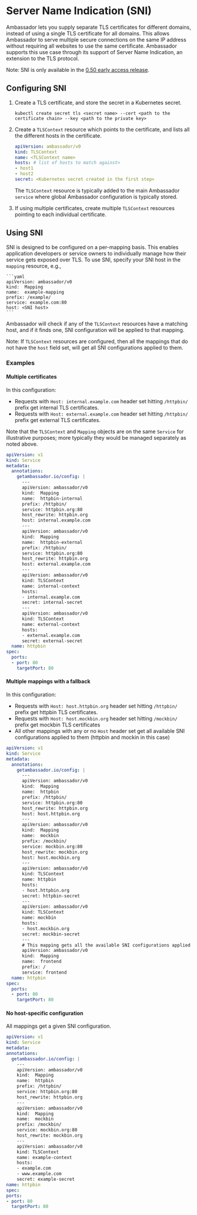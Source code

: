 # Server Name Indication (SNI)

Ambassador lets you supply separate TLS certificates for different domains, instead of using a single TLS certificate for all domains. This allows Ambassador to serve multiple secure connections on the same IP address without requiring all websites to use the same certificate. Ambassador supports this use case through its support of Server Name Indication, an extension to the TLS protocol.

Note: SNI is only available in the [0.50 early access release](early-access.md).

## Configuring SNI

1. Create a TLS certificate, and store the secret in a Kubernetes secret.
    ```console
    kubectl create secret tls <secret name> --cert <path to the certificate chain> --key <path to the private key>
    ```

2. Create a `TLSContext` resource which points to the certificate, and lists all the different hosts in the certificate.
    ```yaml
    apiVersion: ambassador/v0
    kind: TLSContext
    name: <TLSContext name>
    hosts: # list of hosts to match against>
    - host1
    - host2
    secret: <Kubernetes secret created in the first step>
    ```

   The `TLSContext` resource is typically added to the main Ambassador `service` where global Ambassador configuration is typically stored.

3. If using multiple certificates, create multiple `TLSContext` resources pointing to each individual certificate.

## Using SNI

SNI is designed to be configured on a per-mapping basis. This enables application developers or service owners to individually manage how their service gets exposed over TLS. To use SNI, specify your SNI host in the `mapping` resource, e.g.,

    ```yaml
    apiVersion: ambassador/v0
    kind:  Mapping
    name:  example-mapping
    prefix: /example/
    service: example.com:80
    host: <SNI host>
    ```
Ambassador will check if any of the `TLSContext` resources have a matching host, and if it finds one, SNI configuration will be applied to that mapping.

Note: If `TLSContext` resources are configured, then all the mappings that do not have the `host` field set, will get all SNI configurations applied to them.

### Examples

#### Multiple certificates

In this configuration:

* Requests with `Host: internal.example.com` header set hitting `/httpbin/` prefix get internal TLS certificates.
* Requests with `Host: external.example.com` header set hitting `/httpbin/` prefix get external TLS certificates.
    

Note that the `TLSContext` and `Mapping` objects are on the same `Service` for illustrative purposes; more typically they would be managed separately as noted above.
    
```yaml
apiVersion: v1
kind: Service
metadata:
  annotations:
    getambassador.io/config: |
      ---
      apiVersion: ambassador/v0
      kind:  Mapping
      name:  httpbin-internal
      prefix: /httpbin/
      service: httpbin.org:80
      host_rewrite: httpbin.org
      host: internal.example.com
      ---
      apiVersion: ambassador/v0
      kind:  Mapping
      name:  httpbin-external
      prefix: /httpbin/
      service: httpbin.org:80
      host_rewrite: httpbin.org
      host: external.example.com
      ---
      apiVersion: ambassador/v0
      kind: TLSContext
      name: internal-context
      hosts:
      - internal.example.com
      secret: internal-secret
      ---
      apiVersion: ambassador/v0
      kind: TLSContext
      name: external-context
      hosts:
      - external.example.com
      secret: external-secret
  name: httpbin
spec:
  ports:
  - port: 80
    targetPort: 80
```
    

#### Multiple mappings with a fallback

In this configuration:

* Requests with `Host: host.httpbin.org` header set hitting `/httpbin/` prefix get httpbin TLS certificates.
* Requests with `Host: host.mockbin.org` header set hitting `/mockbin/` prefix get mockbin TLS certificates
* All other mappings with any or no `Host` header set get all available SNI configurations applied to them (httpbin and mockin in this case)
       
```yaml
apiVersion: v1
kind: Service
metadata:
  annotations:
    getambassador.io/config: |
      ---
      apiVersion: ambassador/v0
      kind:  Mapping
      name:  httpbin
      prefix: /httpbin/
      service: httpbin.org:80
      host_rewrite: httpbin.org
      host: host.httpbin.org
      ---
      apiVersion: ambassador/v0
      kind:  Mapping
      name:  mockbin
      prefix: /mockbin/
      service: mockbin.org:80
      host_rewrite: mockbin.org
      host: host.mockbin.org
      ---
      apiVersion: ambassador/v0
      kind: TLSContext
      name: httpbin
      hosts:
      - host.httpbin.org
      secret: httpbin-secret
      ---
      apiVersion: ambassador/v0
      kind: TLSContext
      name: mockbin
      hosts:
      - host.mockbin.org
      secret: mockbin-secret
      ---
      # This mapping gets all the available SNI configurations applied to it
      apiVersion: ambassador/v0
      kind:  Mapping
      name:  frontend
      prefix: /
      service: frontend
  name: httpbin
spec:
  ports:
  - port: 80
    targetPort: 80
```

#### No host-specific configuration

All mappings get a given SNI configuration.
    
  ```yaml
apiVersion: v1
kind: Service
metadata:
  annotations:
    getambassador.io/config: |
      ---
      apiVersion: ambassador/v0
      kind:  Mapping
      name:  httpbin
      prefix: /httpbin/
      service: httpbin.org:80
      host_rewrite: httpbin.org
      ---
      apiVersion: ambassador/v0
      kind:  Mapping
      name:  mockbin
      prefix: /mockbin/
      service: mockbin.org:80
      host_rewrite: mockbin.org
      ---
      apiVersion: ambassador/v0
      kind: TLSContext
      name: example-context
      hosts:
      - example.com
      - www.example.com
      secret: example-secret
  name: httpbin
spec:
  ports:
  - port: 80
    targetPort: 80
```